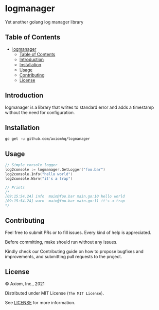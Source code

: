 # logmanager
Yet another golang log manager library

## Table of Contents
- [logmanager](#logmanager)
  - [Table of Contents](#table-of-contents)
  - [Introduction](#introduction)
  - [Installation](#installation)
  - [Usage](#usage)
  - [Contributing](#contributing)
  - [License](#license)

## Introduction

logmanager is a library that writes to standard error and adds a timestamp without the need for configuration.

## Installation

`go get -u github.com/axiomhq/logmanager`

## Usage

```go
// Simple console logger
log2console := logmanager.GetLogger("foo.bar")
log2console.Info("hello world")
log2console.Warn("it's a trap")

// Prints
/*
[09:15:54.24] info  main@foo.bar main.go:10 hello world
[09:15:54.24] warn  main@foo.bar main.go:11 it's a trap
*/
```

## Contributing

Feel free to submit PRs or to fill issues. Every kind of help is appreciated.

Before committing, make should run without any issues.

Kindly check our Contributing guide on how to propose bugfixes and improvements, and submitting pull requests to the project.

## License

&copy; Axiom, Inc., 2021

Distributed under MIT License (`The MIT License`).

See [LICENSE](LICENSE) for more information.

